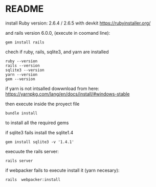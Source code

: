# README

install Ruby version: 2.6.4 / 2.6.5 with devkit
https://rubyinstaller.org/

and rails version 6.0.0, 
(execute in coomand line):
```
gem install rails
```
chech if ruby, rails, sqlite3, and yarn are installed

```
ruby --version
rails --version
sqlite3 --version
yarn --version
gem --version
```
if yarn is not intsalled dowwnload from here: https://yarnpkg.com/lang/en/docs/install/#windows-stable

then execute inside the proyect file
```
bundle install
```
to install all the required gems

if sqlite3 fails install the sqlite1.4
```
gem install sqlite3 -v '1.4.1'
````

execuute the rails server: 
```
rails server
```
if webpacker fails to execute install it (yarn necesary):
```
rails  webpacker:install
```


